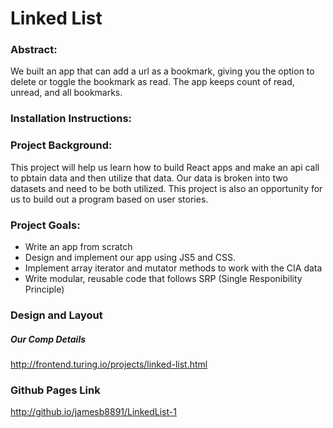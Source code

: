 # Linked List

### Abstract:

We built an app that can add a url as a bookmark, giving you the option to delete or toggle the bookmark as read. The app keeps count of read, unread, and all bookmarks.

### Installation Instructions:


### Project Background:

This project will help us learn how to build React apps and make an api call to pbtain data and then utilize that data. Our data is broken into two datasets and need to be both utilized. This project is also an opportunity for us to build out a program based on user stories.

### Project Goals:

- Write an app from scratch
- Design and implement our app using JS5 and CSS.
- Implement array iterator and mutator methods to work with the CIA data
- Write modular, reusable code that follows SRP (Single Responibility Principle)

### Design and Layout

##### Our Comp Details

http://frontend.turing.io/projects/linked-list.html

### Github Pages Link

http://github.io/jamesb8891/LinkedList-1
